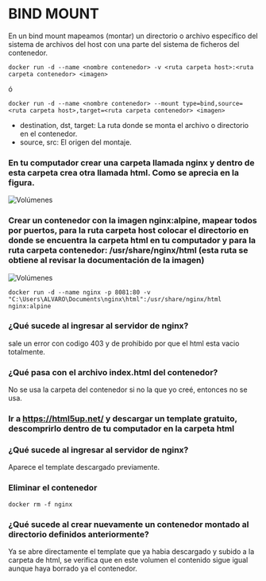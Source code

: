 # BIND MOUNT
En un bind mount mapeamos (montar) un directorio o archivo específico del sistema de archivos del host con una parte del sistema de ficheros del contenedor.

```
docker run -d --name <nombre contenedor> -v <ruta carpeta host>:<ruta carpeta contenedor> <imagen> 
```
ó
```
docker run -d --name <nombre contenedor> --mount type=bind,source=<ruta carpeta host>,target=<ruta carpeta contenedor> <imagen>
```
- destination, dst, target: La ruta donde se monta el archivo o directorio en el contenedor.
- source, src: El origen del montaje.
  
### En tu computador crear una carpeta llamada nginx y dentro de esta carpeta crea otra llamada html. Como se aprecia en la figura.
![Volúmenes](directorio.PNG)

### Crear un contenedor con la imagen nginx:alpine, mapear todos por puertos, para la ruta carpeta host colocar el directorio en donde se encuentra la carpeta html en tu computador y para la ruta carpeta contenedor: /usr/share/nginx/html (esta ruta se obtiene al revisar la documentación de la imagen)
![Volúmenes](volumen-host.PNG)

```
docker run -d --name nginx -p 8081:80 -v "C:\Users\ALVARO\Documents\nginx\html":/usr/share/nginx/html nginx:alpine
```

### ¿Qué sucede al ingresar al servidor de nginx?

sale un error con codigo 403 y de prohibido por que el html esta vacio totalmente.

### ¿Qué pasa con el archivo index.html del contenedor?

No se usa la carpeta del contenedor si no la que yo creé, entonces no se usa.

### Ir a https://html5up.net/ y descargar un template gratuito, descomprirlo dentro de tu computador en la carpeta html
### ¿Qué sucede al ingresar al servidor de nginx?

Aparece el template descargado previamente.

### Eliminar el contenedor

```
docker rm -f nginx
```

### ¿Qué sucede al crear nuevamente un contenedor montado al directorio definidos anteriormente?

Ya se abre directamente el template que ya habia descargado y subido a la carpeta de html, se verifica que en este volumen el contenido sigue igual aunque haya borrado ya el contenedor.



